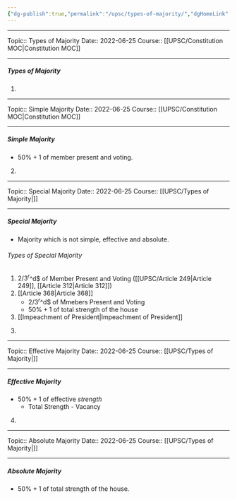 ```yaml
---
{"dg-publish":true,"permalink":"/upsc/types-of-majority/","dgHomeLink":true,"dgPassFrontmatter":false}
---
```


----
Topic:: Types of Majority
Date:: 2022-06-25
Course:: [[UPSC/Constitution MOC|Constitution MOC]] 

----

##### Types of Majority 
1. 
<div class="transclusion internal-embed is-loaded"><div class="markdown-embed">

<div class="markdown-embed-title">



</div>


----
Topic:: Simple Majority
Date:: 2022-06-25
Course:: [[UPSC/Constitution MOC|Constitution MOC]] 

----

##### Simple Majority 
- $50\%+1$ of member present and voting. 




</div></div>

2. 
<div class="transclusion internal-embed is-loaded"><div class="markdown-embed">

<div class="markdown-embed-title">



</div>


----
Topic:: Special Majority
Date:: 2022-06-25
Course:: [[UPSC/Types of Majority|]] 

----
##### Special Majority 
- Majority which is not simple, effective and absolute.

###### Types of Special Majority 
1. $2/3^r$^d$ of Member Present and Voting ([[UPSC/Article 249|Article 249]], [[Article 312|Article 312]])
2. [[Article 368|Article 368]] 
	- $2/3^r$^d$ of Mmebers Present and Voting 
	- $50\%+1$ of total strength of the house
3. [[Impeachment of President|Impeachment of President]] 




</div></div>

3. 
<div class="transclusion internal-embed is-loaded"><div class="markdown-embed">

<div class="markdown-embed-title">



</div>


----
Topic:: Effective Majority
Date:: 2022-06-25
Course:: [[UPSC/Types of Majority|]] 

----
##### Effective Majority 
- $50\%+1$ of effective _strength_
	- Total Strength - Vacancy 





</div></div>
 
4. 
<div class="transclusion internal-embed is-loaded"><div class="markdown-embed">

<div class="markdown-embed-title">



</div>


----
Topic:: Absolute Majority
Date:: 2022-06-25
Course:: [[UPSC/Types of Majority|]] 

----

##### Absolute Majority 
- $50\%+1$ of total strength of the house. 




</div></div>


